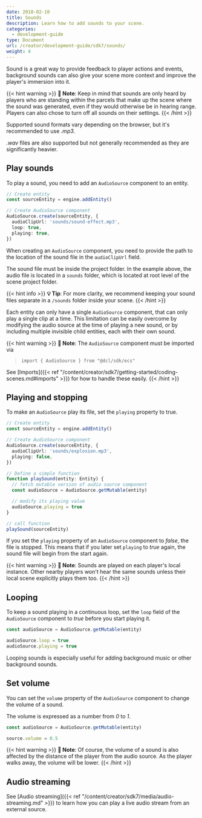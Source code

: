 ```yaml
---
date: 2018-02-10
title: Sounds
description: Learn how to add sounds to your scene.
categories:
  - development-guide
type: Document
url: /creator/development-guide/sdk7/sounds/
weight: 4
---
```


Sound is a great way to provide feedback to player actions and events, background sounds can also give your scene more context and improve the player's immersion into it.

{{< hint warning >}}
**📔 Note**: Keep in mind that sounds are only heard by players who are standing within the parcels that make up the scene where the sound was generated, even if they would otherwise be in hearing range. Players can also chose to turn off all sounds on their settings.
{{< /hint >}}

Supported sound formats vary depending on the browser, but it's recommended to use _.mp3_.

_.wav_ files are also supported but not generally recommended as they are significantly heavier.

## Play sounds

To play a sound, you need to add an `AudioSource` component to an entity.

```ts
// Create entity
const sourceEntity = engine.addEntity()

// Create AudioSource component
AudioSource.create(sourceEntity, {
  audioClipUrl: 'sounds/sound-effect.mp3',
  loop: true,
  playing: true,
})
```

When creating an `AudioSource` component, you need to provide the path to the location of the sound file in the `audioClipUrl` field.

The sound file must be inside the project folder. In the example above, the audio file is located in a `sounds` folder, which is located at root level of the scene project folder.

{{< hint info >}}
**💡 Tip**: For more clarity, we recommend keeping your sound files separate in a `/sounds` folder inside your scene.
{{< /hint >}}

Each entity can only have a single `AudioSource` component, that can only play a single clip at a time. This limitation can be easily overcome by modifying the audio source at the time of playing a new sound, or by including multiple invisible child entities, each with their own sound.

{{< hint warning >}}
**📔 Note**: The `AudioSource` component must be imported via

> `import { AudioSource } from "@dcl/sdk/ecs"`

See [Imports]({{< ref "/content/creator/sdk7/getting-started/coding-scenes.md#imports" >}}) for how to handle these easily.
{{< /hint >}}

## Playing and stopping

To make an `AudioSource` play its file, set the `playing` property to true.

```ts
// Create entity
const sourceEntity = engine.addEntity()

// Create AudioSource component
AudioSource.create(sourceEntity, {
  audioClipUrl: 'sounds/explosion.mp3',
  playing: false,
})

// Define a simple function
function playSound(entity: Entity) {
  // fetch mutable version of audio source component
  const audioSource = AudioSource.getMutable(entity)

  // modify its playing value
  audioSource.playing = true
}

// call function
playSound(sourceEntity)
```

If you set the `playing` property of an `AudioSource` component to _false_, the file is stopped. This means that if you later set `playing` to _true_ again, the sound file will begin from the start again.

{{< hint warning >}}
**📔 Note**: Sounds are played on each player's local instance. Other nearby players won't hear the same sounds unless their local scene explicitly plays them too.
{{< /hint >}}

## Looping

To keep a sound playing in a continuous loop, set the `loop` field of the `AudioSource` component to _true_ before you start playing it.

```ts
const audioSource = AudioSource.getMutable(entity)

audioSource.loop = true
audioSource.playing = true
```

Looping sounds is especially useful for adding background music or other background sounds.

## Set volume

You can set the `volume` property of the `AudioSource` component to change the volume of a sound.

The volume is expressed as a number from _0_ to _1_.

```ts
const audioSource = AudioSource.getMutable(entity)

source.volume = 0.5
```

{{< hint warning >}}
**📔 Note**: Of course, the volume of a sound is also affected by the distance of the player from the audio source. As the player walks away, the volume will be lower.
{{< /hint >}}

## Audio streaming

See [Audio streaming]({{< ref "/content/creator/sdk7/media/audio-streaming.md" >}}) to learn how you can play a live audio stream from an external source.
